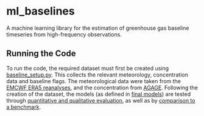 # ml_baselines
A machine learning library for the estimation of greenhouse gas baseline timeseries from high-frequency observations.

## Running the Code
To run the code, the required dataset must first be created using [baseline_setup.py](https://github.com/kgerrand/MSciProject/blob/main/baselines_setup.py). This collects the relevant meteorology, concentration data and baseline flags. The meteorological data were taken from the [EMCWF ERA5 reanalyses](https://cds.climate.copernicus.eu/#!/search?text=ERA5&type=dataset&keywords=((%20%22Product%20type:%20Reanalysis%22%20)%20AND%20(%20%22Variable%20domain:%20Atmosphere%20(surface)%22%20)%20AND%20(%20%22Spatial%20coverage:%20Global%22%20)%20AND%20(%20%22Temporal%20coverage:%20Past%22%20)%20AND%20(%20%22Provider:%20Copernicus%20C3S%22%20))), and the concentration from [AGAGE](https://agage.mit.edu/).
Following the creation of the dataset, the models (as defined in [final models](https://github.com/kgerrand/MSciProject/tree/main/models)) are tested through [quantitative and qualitative evaluation](https://github.com/kgerrand/MSciProject/blob/main/model_evaluation/model_eval.ipynb), as well as by [comparison to a benchmark](https://github.com/kgerrand/MSciProject/blob/main/model_evaluation/benchmark_comparison.ipynb).